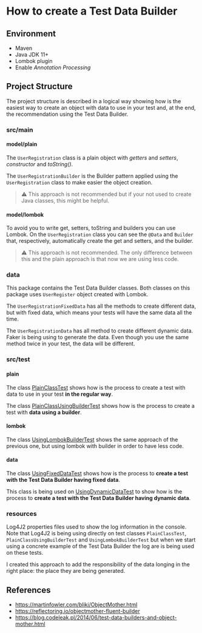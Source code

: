 # How to create a Test Data Builder

## Environment

 * Maven
 * Java JDK 11+
 * Lombok plugin
 * Enable _Annotation Processing_
 
## Project Structure
The project structure is described in a logical way showing how is the easiest way to create an object with data to use 
in your test and, at the end, the recommendation using the Test Data Builder. 

### src/main

#### model/plain
The `UserRegistration` class is a plain object with _getters_ and _setters_, _constructor_ and _toString()_.

The `UserRegistrationBuilder` is the Builder pattern applied using the `UserRegistration` class to make easier the object creation.

> :warning: This approach is not recommended but if your not used to create Java classes, this might be helpful.

#### model/lombok
To avoid you to write get, setters, toString and builders you can use Lombok.
On the `UserRegistration` class you can see the `@Data` and `Builder` that, respectively, automatically create the get 
and setters, and the builder.

> :warning: This approach is not recommended. The only difference between this and the plain approach is that now we are 
using less code.

### data
This package contains the Test Data Builder classes.
Both classes on this package uses `UserRegister` object created with Lombok.

The `UserRegistrationFixedData` has all the methods to create different data, but with fixed data, 
which means your tests will have the same data all the time.

The `UserRegistrationData` has all method to create different dynamic data. Faker is being using to generate the data.
Even though you use the same method twice in your test, the data will be different.

### src/test

#### plain
The class [PlainClassTest](tree/master/src/main/test/java/com/eliasogueira/example/plain/PlainClassTest.java) 
shows how is the process to create a test with data to use in your test **in the regular way**.

The class [PlainClassUsingBuilderTest](src/main/test/java/com/eliasogueira/example/plain/PlainClassUsingBuilderTest.java) 
shows how is the process to create a test with **data using a builder**.

#### lombok
The class [UsingLombokBuilderTest](src/main/test/java/com/eliasogueira/example/lombok/UsingLombokBuilderTest.java) shows 
the same approach of the previous one, but using lombok with builder in order to have less code.

#### data
The class [UsingFixedDataTest](src/main/test/java/com/eliasogueira/example/data/UsingFixedDataTest.java) shows how is the 
process to **create a test with the Test Data Builder having fixed data**.

This class is being used on [UsingDynamicDataTest](src/main/test/java/com/eliasogueira/example/data/UsingDynamicDataTest.java) 
to show how is the process to **create a test with the Test Data Builder having dynamic data**.


### resources
Log4J2 properties files used to show the log information in the console.
Note that Log4J2 is being using directly on test classes `PlainClassTest`, `PlainClassUsingBuilderTest` and `UsingLombokBuilderTest` but when we 
start using a concrete example of the Test Data Builder the log are is being used on these tests.

I created this approach to add the responsibility of the data longing in the right place: the place they are being generated.

## References
 * https://martinfowler.com/bliki/ObjectMother.html
 * https://reflectoring.io/objectmother-fluent-builder
 * https://blog.codeleak.pl/2014/06/test-data-builders-and-object-mother.html

